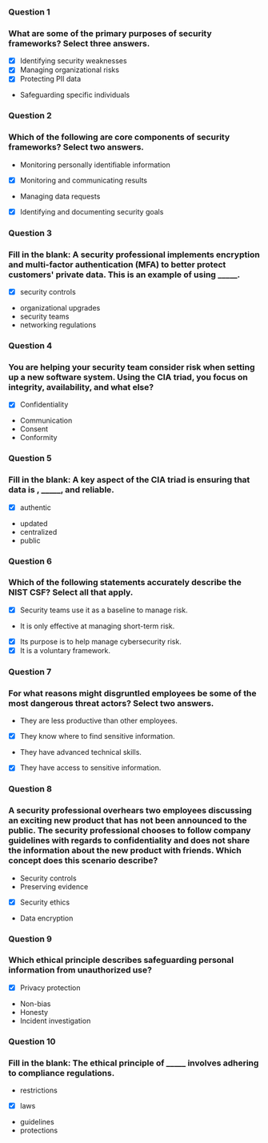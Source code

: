 ### Question 1
### What are some of the primary purposes of security frameworks? Select three answers.

- [x] Identifying security weaknesses
- [x] Managing organizational risks
- [x] Protecting PII data
- Safeguarding specific individuals

### Question 2
### Which of the following are core components of security frameworks? Select two answers.

* Monitoring personally identifiable information
- [x] Monitoring and communicating results
* Managing data requests
- [x] Identifying and documenting security goals

### Question 3
### Fill in the blank: A security professional implements encryption and multi-factor authentication (MFA) to better protect customers' private data. This is an example of using _____.

- [x] security controls
* organizational upgrades
* security teams
* networking regulations

### Question 4
### You are helping your security team consider risk when setting up a new software system. Using  the CIA triad, you focus on integrity, availability, and what else?

- [x] Confidentiality
* Communication
* Consent
* Conformity

### Question 5
### Fill in the blank: A key aspect of the CIA triad is ensuring that data is  , _____, and reliable.

- [x] authentic
* updated
* centralized
* public

### Question 6
### Which of the following statements accurately describe the NIST CSF? Select all that apply.

- [x] Security teams use it as a baseline to manage risk.
* It is only effective at managing short-term risk.
- [x] Its purpose is to help manage cybersecurity risk.
- [x] It is a voluntary framework.

### Question 7
### For what reasons might disgruntled employees be some of the most dangerous threat actors? Select two answers.

* They are less productive than other employees.
- [x] They know where to find sensitive information.
* They have advanced technical skills.
- [x] They have access to sensitive information.

### Question 8
### A security professional overhears two employees discussing an exciting new product that has not been announced to the public. The security professional chooses to follow company guidelines with regards to confidentiality and does not share the information about the new product with friends. Which concept does this scenario describe?

* Security controls
* Preserving evidence
- [x] Security ethics
* Data encryption

### Question 9
### Which ethical principle describes safeguarding personal information from unauthorized use?

- [x] Privacy protection
* Non-bias
* Honesty
* Incident investigation

### Question 10
### Fill in the blank: The ethical principle of _____ involves adhering to compliance regulations.

* restrictions
- [x] laws
* guidelines
* protections